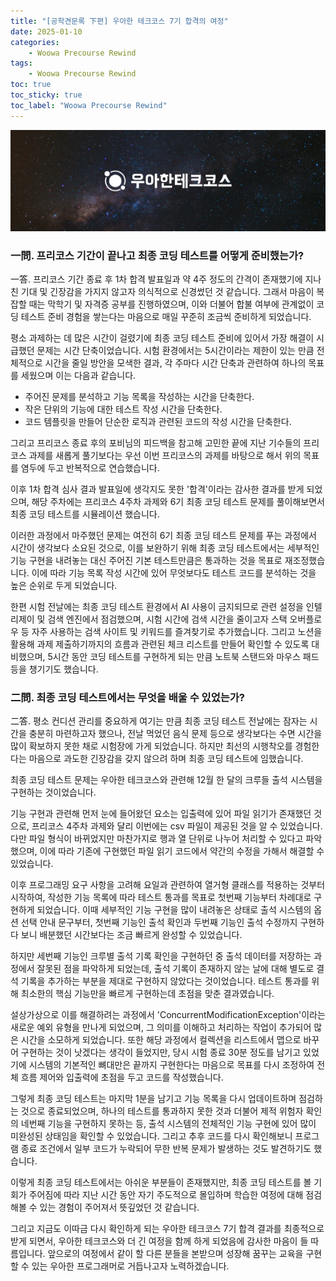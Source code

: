 ```yaml
---
title: "[공학견문록 下편] 우아한 테크코스 7기 합격의 여정"
date: 2025-01-10
categories:
    - Woowa Precourse Rewind
tags: 
    - Woowa Precourse Rewind
toc: true
toc_sticky: true
toc_label: "Woowa Precourse Rewind"
---
```


![Woowahan Header](assets/img/posts/precourse/header-woowa-tech-course.jpg)

### 一問. 프리코스 기간이 끝나고 최종 코딩 테스트를 어떻게 준비했는가?

一答. 프리코스 기간 종료 후 1차 합격 발표일과 약 4주 정도의 간격이 존재했기에 지나친 기대 및 긴장감을 가지지 않고자 의식적으로 신경썼던 것 같습니다. 그래서 마음이 복잡할 때는 막학기 및 자격증 공부를 진행하였으며, 이와 더불어 합불 여부에 관계없이 코딩 테스트 준비 경험을 쌓는다는 마음으로 매일 꾸준히 조금씩 준비하게 되었습니다.

평소 과제하는 데 많은 시간이 걸렸기에 최종 코딩 테스트 준비에 있어서 가장 해결이 시급했던 문제는 시간 단축이었습니다.
시험 환경에서는 5시간이라는 제한이 있는 만큼 전체적으로 시간을 줄일 방안을 모색한 결과, 각 주마다 시간 단축과 관련하여 하나의 목표를 세웠으며 이는 다음과 같습니다.
* 주어진 문제를 분석하고 기능 목록을 작성하는 시간을 단축한다.
* 작은 단위의 기능에 대한 테스트 작성 시간을 단축한다.
* 코드 템플릿을 만들어 단순한 로직과 관련된 코드의 작성 시간을 단축한다.

그리고 프리코스 종료 후의 포비님의 피드백을 참고해 고민한 끝에 지난 기수들의 프리코스 과제를 새롭게 풀기보다는 우선 이번 프리코스의 과제를 바탕으로 해서 위의 목표를 염두에 두고 반복적으로 연습했습니다.

이후 1차 합격 심사 결과 발표일에 생각지도 못한 '합격'이라는 감사한 결과를 받게 되었으며, 해당 주차에는 프리코스 4주차 과제와 6기 최종 코딩 테스트 문제를 풀이해보면서 최종 코딩 테스트를 시뮬레이션 했습니다.

이러한 과정에서 마주했던 문제는 여전히 6기 최종 코딩 테스트 문제를 푸는 과정에서 시간이 생각보다 소요된 것으로, 이를 보완하기 위해 최종 코딩 테스트에서는 세부적인 기능 구현을 내려놓는 대신 주어진 기본 테스트만큼은 통과하는 것을 목표로 재조정했습니다.
이에 따라 기능 목록 작성 시간에 있어 무엇보다도 테스트 코드를 분석하는 것을 높은 순위로 두게 되었습니다.

한편 시험 전날에는 최종 코딩 테스트 환경에서 AI 사용이 금지되므로 관련 설정을 인텔리제이 및 검색 엔진에서 점검했으며, 시험 시간에 검색 시간을 줄이고자 스택 오버플로우 등 자주 사용하는 검색 사이트 및 키워드를 즐겨찾기로 추가했습니다.
그리고 노션을 활용해 과제 제출하기까지의 흐름과 관련된 체크 리스트를 만들어 확인할 수 있도록 대비했으며, 5시간 동안 코딩 테스트를 구현하게 되는 만큼 노트북 스탠드와 마우스 패드 등을 챙기기도 했습니다.

### 二問. 최종 코딩 테스트에서는 무엇을 배울 수 있었는가?

二答. 평소 컨디션 관리를 중요하게 여기는 만큼 최종 코딩 테스트 전날에는 잠자는 시간을 충분히 마련하고자 했으나, 전날 먹었던 음식 문제 등으로 생각보다는 수면 시간을 많이 확보하지 못한 채로 시험장에 가게 되었습니다. 하지만 최선의 시행착오를 경험한다는 마음으로 과도한 긴장감을 갖지 않으려 하며 최종 코딩 테스트에 임했습니다.

최종 코딩 테스트 문제는 우아한 테크코스와 관련해 12월 한 달의 크루들 출석 시스템을 구현하는 것이었습니다.

기능 구현과 관련해 먼저 눈에 들어왔던 요소는 입출력에 있어 파일 읽기가 존재했던 것으로, 프리코스 4주차 과제와 달리 이번에는 csv 파일이 제공된 것을 알 수 있었습니다. 다만 파일 형식이 바뀌었지만 마찬가지로 행과 열 단위로 나누어 처리할 수 있다고 파악했으며, 이에 따라 기존에 구현했던 파일 읽기 코드에서 약간의 수정을 가해서 해결할 수 있었습니다.

이후 프로그래밍 요구 사항을 고려해 요일과 관련하여 열거형 클래스를 적용하는 것부터 시작하여, 작성한 기능 목록에 따라 테스트 통과를 목표로 첫번째 기능부터 차례대로 구현하게 되었습니다. 이때 세부적인 기능 구현을 많이 내려놓은 상태로 출석 시스템의 옵션 선택 안내 문구부터, 첫번째 기능인 출석 확인과 두번째 기능인 출석 수정까지 구현하다 보니 배분했던 시간보다는 조금 빠르게 완성할 수 있었습니다.

하지만 세번째 기능인 크루별 출석 기록 확인을 구현하던 중 출석 데이터를 저장하는 과정에서 잘못된 점을 파악하게 되었는데, 출석 기록이 존재하지 않는 날에 대해 별도로 결석 기록을 추가하는 부분을 제대로 구현하지 않았다는 것이었습니다. 테스트 통과를 위해 최소한의 핵심 기능만을 빠르게 구현하는데 초점을 맞춘 결과였습니다.

설상가상으로 이를 해결하려는 과정에서 'ConcurrentModificationException'이라는 새로운 예외 유형을 만나게 되었으며, 그 의미를 이해하고 처리하는 작업이 추가되어 많은 시간을 소모하게 되었습니다. 또한 해당 과정에서 컬렉션을 리스트에서 맵으로 바꾸어 구현하는 것이 낫겠다는 생각이 들었지만, 당시 시험 종료 30분 정도를 남기고 있었기에 시스템의 기본적인 뼈대만은 끝까지 구현한다는 마음으로 목표를 다시 조정하여 전체 흐름 제어와 입출력에 초점을 두고 코드를 작성했습니다.

그렇게 최종 코딩 테스트는 마지막 1분을 남기고 기능 목록을 다시 업데이트하며 점검하는 것으로 종료되었으며, 하나의 테스트를 통과하지 못한 것과 더불어 제적 위험자 확인의 네번째 기능을 구현하지 못하는 등, 출석 시스템의 전체적인 기능 구현에 있어 많이 미완성된 상태임을 확인할 수 있었습니다. 그리고 추후 코드를 다시 확인해보니 프로그램 종료 조건에서 일부 코드가 누락되어 무한 반복 문제가 발생하는 것도 발견하기도 했습니다.

이렇게 최종 코딩 테스트에서는 아쉬운 부분들이 존재했지만, 최종 코딩 테스트를 볼 기회가 주어짐에 따라 지난 시간 동안 자기 주도적으로 몰입하며 학습한 여정에 대해 점검해볼 수 있는 경험이 주어져서 뜻깊었던 것 같습니다.

그리고 지금도 이따금 다시 확인하게 되는 우아한 테크코스 7기 합격 결과를 최종적으로 받게 되면서, 우아한 테크코스와 더 긴 여정을 함께 하게 되었음에 감사한 마음이 들 따름입니다. 앞으로의 여정에서 같이 할 다른 분들을 본받으며 성장해 꿈꾸는 교육을 구현할 수 있는 우아한 프로그래머로 거듭나고자 노력하겠습니다.
